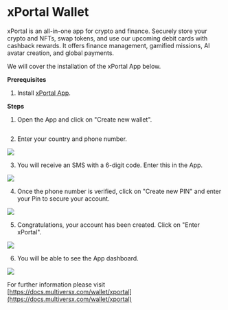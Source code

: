 # xPortal Wallet

xPortal is an all-in-one app for crypto and finance. Securely store your crypto and NFTs, swap tokens, and use our upcoming debit cards with cashback rewards. It offers finance management, gamified missions, AI avatar creation, and global payments.

We will cover the installation of the xPortal App below.

**Prerequisites**

1. Install [xPortal App](https://xportal.com/app).

**Steps**

1. Open the App and click on "Create new wallet".

<img src="../../../.gitbook/assets/2.jpg" alt="" data-size="original">

2. Enter your country and phone number.

![](../../../.gitbook/assets/5.jpg)

3. You will receive an SMS with a 6-digit code. Enter this in the App.

![](../../../.gitbook/assets/6.jpg)

4. Once the phone number is verified, click on "Create new PIN" and enter your Pin to secure your account.

![](../../../.gitbook/assets/7.jpg)

5. Congratulations, your account has been created. Click on "Enter xPortal".

![](<../../../.gitbook/assets/8 (1).jpg>)

6. You will be able to see the App dashboard.

![](<../../../.gitbook/assets/11 (1).jpg>)

For further information please visit [https://docs.multiversx.com/wallet/xportal](https://docs.multiversx.com/wallet/xportal)
